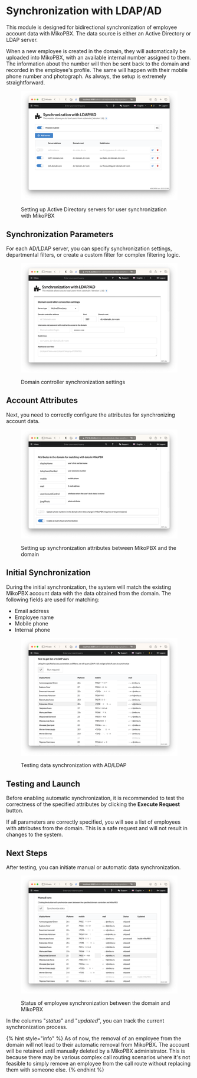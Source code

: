 # Synchronization with LDAP/AD

This module is designed for bidirectional synchronization of employee account data with MikoPBX. The data source is either an Active Directory or LDAP server.

When a new employee is created in the domain, they will automatically be uploaded into MikoPBX, with an available internal number assigned to them. The information about the number will then be sent back to the domain and recorded in the employee's profile. The same will happen with their mobile phone number and photograph. As always, the setup is extremely straightforward.

<figure><img src="../../.gitbook/assets/ModuleLdapSync - index.png" alt=""><figcaption><p>Setting up Active Directory servers for user synchronization with MikoPBX</p></figcaption></figure>

## Synchronization Parameters

For each AD/LDAP server, you can specify synchronization settings, departmental filters, or create a custom filter for complex filtering logic.

<figure><img src="../../.gitbook/assets/ModuleLdapSync - modify 1.png" alt=""><figcaption><p>Domain controller synchronization settings</p></figcaption></figure>

## Account Attributes

Next, you need to correctly configure the attributes for synchronizing account data.

<figure><img src="../../.gitbook/assets/ModuleLdapSync - modify 2.png" alt=""><figcaption><p>Setting up synchronization attributes between MikoPBX and the domain</p></figcaption></figure>

## Initial Synchronization

During the initial synchronization, the system will match the existing MikoPBX account data with the data obtained from the domain. The following fields are used for matching:

* Email address
* Employee name
* Mobile phone
* Internal phone

<figure><img src="../../.gitbook/assets/ModuleLdapSync - modify 4.png" alt=""><figcaption><p>Testing data synchronization with AD/LDAP</p></figcaption></figure>

## Testing and Launch

Before enabling automatic synchronization, it is recommended to test the correctness of the specified attributes by clicking the **Execute Request** button.

If all parameters are correctly specified, you will see a list of employees with attributes from the domain. This is a safe request and will not result in changes to the system.

## Next Steps

After testing, you can initiate manual or automatic data synchronization.

<figure><img src="../../.gitbook/assets/ModuleLdapSync - modify 5.png" alt=""><figcaption><p>Status of employee synchronization between the domain and MikoPBX</p></figcaption></figure>

In the columns "_status_" and "_updated_", you can track the current synchronization process.

{% hint style="info" %}
As of now, the removal of an employee from the domain will not lead to their automatic removal from MikoPBX. The account will be retained until manually deleted by a MikoPBX administrator. This is because there may be various complex call routing scenarios where it's not feasible to simply remove an employee from the call route without replacing them with someone else.
{% endhint %}
